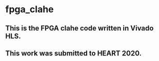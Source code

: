 # fpga_clahe

## This is the FPGA clahe code written in Vivado HLS.

## This work was submitted to HEART 2020.